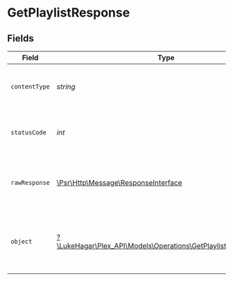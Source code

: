 # GetPlaylistResponse


## Fields

| Field                                                                                                                | Type                                                                                                                 | Required                                                                                                             | Description                                                                                                          |
| -------------------------------------------------------------------------------------------------------------------- | -------------------------------------------------------------------------------------------------------------------- | -------------------------------------------------------------------------------------------------------------------- | -------------------------------------------------------------------------------------------------------------------- |
| `contentType`                                                                                                        | *string*                                                                                                             | :heavy_check_mark:                                                                                                   | HTTP response content type for this operation                                                                        |
| `statusCode`                                                                                                         | *int*                                                                                                                | :heavy_check_mark:                                                                                                   | HTTP response status code for this operation                                                                         |
| `rawResponse`                                                                                                        | [\Psr\Http\Message\ResponseInterface](https://www.php-fig.org/psr/psr-7/#33-psrhttpmessageresponseinterface)         | :heavy_check_mark:                                                                                                   | Raw HTTP response; suitable for custom response parsing                                                              |
| `object`                                                                                                             | [?\LukeHagar\Plex_API\Models\Operations\GetPlaylistResponseBody](../../Models/Operations/GetPlaylistResponseBody.md) | :heavy_minus_sign:                                                                                                   | Unauthorized - Returned if the X-Plex-Token is missing from the header or query.                                     |
